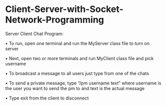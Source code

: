 # Client-Server-with-Socket-Network-Programming

Server Client Chat Program:

• To run, open one terminal and run the MyServer class file to turn on server

• Next, open two or more terminals and run MyClient class file and pick username

• To broadcast a message to all users just type from one of the chats

• To send a private message, type “/pm username text” where username is the user you
want to send the pm to and text is the actual message

• Type exit from the client to disconnect
